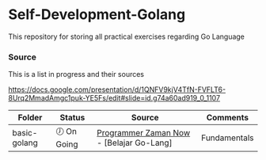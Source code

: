 # Self-Development-Golang
This repository for storing all practical exercises regarding Go Language

### Source
This is a list in progress and their sources

https://docs.google.com/presentation/d/1QNFV9kjV4TfN-FVFLT6-8Urq2MmadAmgc1puk-YE5Fs/edit#slide=id.g74a60ad919_0_1107


| Folder | Status | Source | Comments |
| ------ | ------ | ------ | ------ |
| basic-golang | :clock7: On Going | [Programmer Zaman Now](https://www.youtube.com/channel/UC14ZKB9XsDZbnHVmr4AmUpQ) - [Belajar Go-Lang] | Fundamentals |
